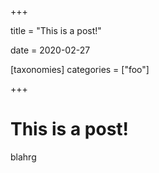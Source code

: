 +++

title = "This is a post!"

date = 2020-02-27

[taxonomies]
categories = ["foo"]

+++

# This is a post!

blahrg


